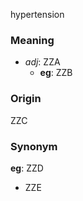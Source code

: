 hypertension
### Meaning
+ _adj_: ZZA
    + __eg__: ZZB

### Origin

ZZC

### Synonym

__eg__: ZZD

+ ZZE



